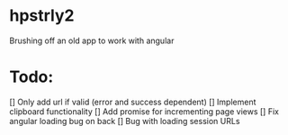 hpstrly2
========

Brushing off an old app to work with angular

Todo:
=====
[] Only add url if valid (error and success dependent)
[] Implement clipboard functionality
[] Add promise for incrementing page views
[] Fix angular loading bug on back
[] Bug with loading session URLs

